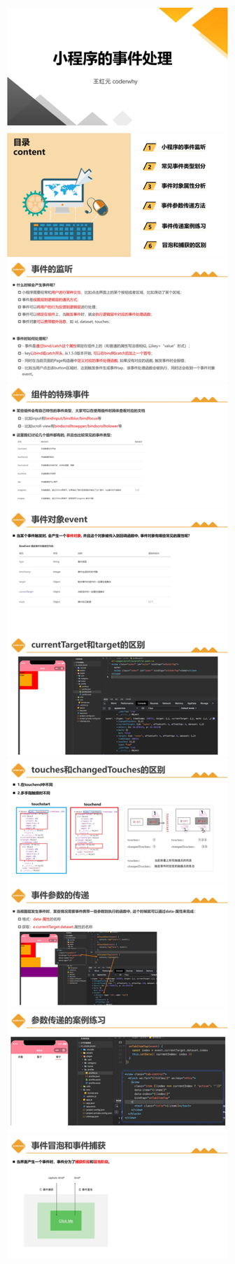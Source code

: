 ![](image/05_小程序的事件处理/0.jpg)
![](image/05_小程序的事件处理/1.jpg)
![](image/05_小程序的事件处理/2.jpg)
![](image/05_小程序的事件处理/3.jpg)
![](image/05_小程序的事件处理/4.jpg)
![](image/05_小程序的事件处理/5.jpg)
![](image/05_小程序的事件处理/6.jpg)
![](image/05_小程序的事件处理/7.jpg)
![](image/05_小程序的事件处理/8.jpg)
![](image/05_小程序的事件处理/9.jpg)
